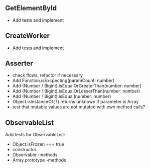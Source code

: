 ## GetElementById

-  Add tests and implement

## CreateWorker

-  Add tests and implement

## Asserter

-  check flows, refactor if necessary
-  Add Function.isExcpecting(paramCount: number)
-  Add (Number / Bigint).isEqualOrGreaterThan(number: number)
-  Add (Number / Bigint).isEqualOrLesserThan(number: number)
-  Add (Number / Bigint).isEqual(number: number)
-  Object.isInstanceOf(T) returns unknown if parameter is Array
-  test that mutable values are not mutated with own method calls?

## ObservableList

Add tests for ObservableList:

-  Object.isFrozen === true
-  constructor
-  Observable -methods
-  Array.prototype -methods
